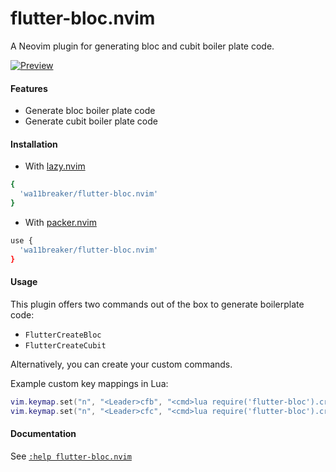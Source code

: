 # flutter-bloc.nvim
A Neovim plugin for generating bloc and cubit boiler plate code.

[![Preview](https://i.imgur.com/4GtjuPW.gif)](https://github.com/wa11breaker/flutter-bloc.nvim/assets/28669642/de135918-93ce-4157-95ab-9ad5971c45b4
)

#### Features
- Generate bloc boiler plate code
- Generate cubit boiler plate code

#### Installation
- With [lazy.nvim](https://github.com/folke/lazy.nvim)


```sh
{
  'wa11breaker/flutter-bloc.nvim'
}
```

- With [packer.nvim](https://github.com/wbthomason/packer.nvim)
```sh
use {
  'wa11breaker/flutter-bloc.nvim'
}
```

#### Usage
This plugin offers two commands out of the box to generate boilerplate code:

- `FlutterCreateBloc`
- `FlutterCreateCubit`

Alternatively, you can create your custom commands.

Example custom key mappings in Lua:

```lua
vim.keymap.set("n", "<Leader>cfb", "<cmd>lua require('flutter-bloc').create_bloc()<cr>", { desc = '[C]reate [F]lutter [B]loc' })
vim.keymap.set("n", "<Leader>cfc", "<cmd>lua require('flutter-bloc').create_cubit()<cr>", { desc = '[C]reate [F]lutter [C]ubit' })
```

#### Documentation
See [`:help flutter-bloc.nvim`](https://github.com/wa11breaker/flutter-bloc.nvim/doc/flutter-bloc.txt)
